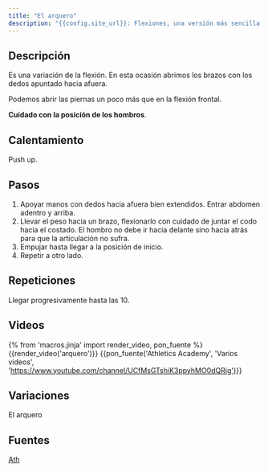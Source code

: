 ```yaml
---
title: "El arquero"
description: "{{config.site_url}}: Flexiones, una versión más sencilla del arquero en el suelo"
---
```


## Descripción

Es una variación de la flexión. En esta ocasión abrimos los brazos con los dedos apuntado hacia afuera.

Podemos abrir las piernas un poco más que en la flexión frontal.

**Cuidado con la posición de los hombros**.

## Calentamiento

Push up.

## Pasos

1. Apoyar manos con dedos hacia afuera bien extendidos. Entrar abdomen adentro y arriba.
2. Llevar el peso hacia un brazo, flexionarlo con cuidado de juntar el codo hacia el costado. El hombro no debe ir hacia delante sino hacia atrás para que la articulación no sufra.
3. Empujar hasta llegar a la posición de inicio.
4. Repetir a otro lado.

## Repeticiones

Llegar progresivamente hasta las 10.

## Videos

{% from 'macros.jinja' import render_video, pon_fuente %}
{{render_video('arquero')}}
{{pon_fuente('Athletics Academy', 'Varios videos', 'https://www.youtube.com/channel/UCfMsGTshiK3ppyhMO0dQRig')}}
## Variaciones

El arquero

## Fuentes

[Ath](/varios/fuentes/#ath)